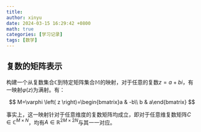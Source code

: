 ```yaml
---
title: 
author: xinyu
date: 2024-03-15 16:29:42 +0800
math: true
categories: [学习记录]
tags: [数学]
---
```

## 复数的矩阵表示

构建一个从复数集合$\mathbb{C}$到特定矩阵集合$\mathbb{M}$的映射，对于任意的复数$z=a+bi$，有一映射$\varphi \left( z \right)$为满射。有：

$$
M=\varphi \left( z \right)=\begin{bmatrix}a & -b\\ b & a\end{bmatrix}
$$

事实上，这一映射针对于任意维度的复数矩阵均成立，即对于任意维复数矩阵$C \in \mathbb{C}^{M\times N}$，均有$A \in \mathbb{R}^{2M\times 2N}$与其一一对应。